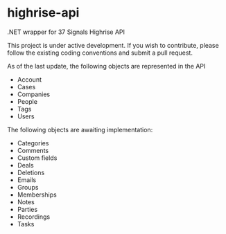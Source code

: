 highrise-api
============

.NET wrapper for 37 Signals Highrise API

This project is under active development. If you wish to contribute, please follow the existing coding conventions and submit a pull request.

As of the last update, the following objects are represented in the API

- Account
- Cases
- Companies
- People
- Tags
- Users

The following objects are awaiting implementation:

- Categories
- Comments
- Custom fields
- Deals
- Deletions
- Emails
- Groups
- Memberships
- Notes
- Parties
- Recordings
- Tasks